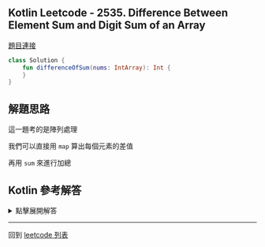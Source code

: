 ## Kotlin Leetcode - 2535. Difference Between Element Sum and Digit Sum of an Array

[題目連接](https://leetcode.com/problems/difference-between-element-sum-and-digit-sum-of-an-array/)

```kotlin
class Solution {
    fun differenceOfSum(nums: IntArray): Int {
    }
}
```

## 解題思路

這一題考的是陣列處理

我們可以直接用 `map` 算出每個元素的差值

再用 `sum` 來進行加總

## Kotlin 參考解答

<details>
  <summary markdown='span'>點擊展開解答</summary>

```kotlin
class Solution {
    fun differenceOfSum(nums: IntArray): Int {
        return nums.map { ele ->
             ele - ele.toString().sumBy { (it - '0') }
        }.sum()
    }
}
```

</details>

------

回到 [leetcode 列表](index.md)
